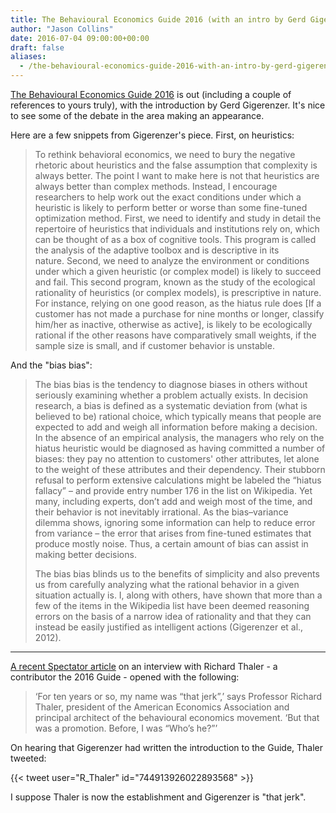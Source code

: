 ```yaml
---
title: The Behavioural Economics Guide 2016 (with an intro by Gerd Gigerenzer)
author: "Jason Collins"
date: 2016-07-04 09:00:00+00:00
draft: false
aliases:
  - /the-behavioural-economics-guide-2016-with-an-intro-by-gerd-gigerenzer
---
```


[The Behavioural Economics Guide 2016](https://www.behavioraleconomics.com/the-behavioral-economics-guide-2016/) is out (including a couple of references to yours truly), with the introduction by Gerd Gigerenzer. It's nice to see some of the debate in the area making an appearance.

Here are a few snippets from Gigerenzer's piece. First, on heuristics:

>To rethink behavioral economics, we need to bury the negative rhetoric about heuristics and the false assumption that complexity is always better. The point I want to make here is not that heuristics are always better than complex methods. Instead, I encourage researchers to help work out the exact conditions under which a heuristic is likely to perform better or worse than some fine-tuned optimization method. First, we need to identify and study in detail the repertoire of heuristics that individuals and institutions rely on, which can be thought of as a box of cognitive tools. This program is called the analysis of the adaptive toolbox and is descriptive in its nature. Second, we need to analyze the environment or conditions under which a given heuristic (or complex model) is likely to succeed and fail. This second program, known as the study of the ecological rationality of heuristics (or complex models), is prescriptive in nature. For instance, relying on one good reason, as the hiatus rule does [If a customer has not made a purchase for nine months or longer, classify him/her as inactive, otherwise as active], is likely to be ecologically rational if the other reasons have comparatively small weights, if the sample size is small, and if customer behavior is unstable.

And the "bias bias":

>The bias bias is the tendency to diagnose biases in others without seriously examining whether a problem actually exists. In decision research, a bias is defined as a systematic deviation from (what is believed to be) rational choice, which typically means that people are expected to add and weigh all information before making a decision. In the absence of an empirical analysis, the managers who rely on the hiatus heuristic would be diagnosed as having committed a number of biases: they pay no attention to customers' other attributes, let alone to the weight of these attributes and their dependency. Their stubborn refusal to perform extensive calculations might be labeled the “hiatus fallacy” – and provide entry number 176 in the list on Wikipedia. Yet many, including experts, don’t add and weigh most of the time, and their behavior is not inevitably irrational. As the bias–variance dilemma shows, ignoring some information can help to reduce error from variance – the error that arises from fine-tuned estimates that produce mostly noise. Thus, a certain amount of bias can assist in making better decisions.
>
>The bias bias blinds us to the benefits of simplicity and also prevents us from carefully analyzing what the rational behavior in a given situation actually is. I, along with others, have shown that more than a few of the items in the Wikipedia list have been deemed reasoning errors on the basis of a narrow idea of rationality and that they can instead be easily justified as intelligent actions (Gigerenzer et al., 2012).

--------------

[A recent Spectator article](http://www.spectator.co.uk/2016/06/id-have-said-lets-not-do-this-what-osborne-never-asked-his-nudge-guru/) on an interview with Richard Thaler - a contributor the 2016 Guide - opened with the following:

>‘For ten years or so, my name was “that jerk”,’ says Professor Richard Thaler, president of the American Economics Association and principal architect of the behavioural economics movement. ‘But that was a promotion. Before, I was “Who’s he?”’

On hearing that Gigerenzer had written the introduction to the Guide, Thaler tweeted:

{{< tweet user="R_Thaler" id="744913926022893568" >}}

I suppose Thaler is now the establishment and Gigerenzer is "that jerk".

